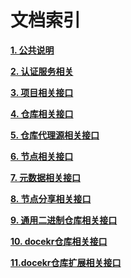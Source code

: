 # 文档索引

**[1. 公共说明](./common.md)**

**[2. 认证服务相关](./auth.md)**

**[3. 项目相关接口](./project.md)**

**[4. 仓库相关接口](./repository.md)**

**[5. 仓库代理源相关接口](./proxy-channel.md)**

**[6. 节点相关接口](./node.md)**

**[7. 元数据相关接口](./metadata.md)**

**[8. 节点分享相关接口](./share.md)**

**[9. 通用二进制仓库相关接口](./generic.md)**

**[10. docekr仓库相关接口](./docker.md)**

**[11.docekr仓库扩展相关接口](./docker_ext.md)**

